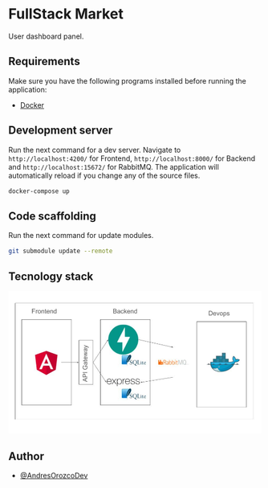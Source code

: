 # FullStack Market

User dashboard panel.

## Requirements

Make sure you have the following programs installed before running the application:

- [Docker](https://www.docker.com/)

## Development server

Run the next command for a dev server. Navigate to `http://localhost:4200/` for Frontend, `http://localhost:8000/` for Backend and `http://localhost:15672/` for RabbitMQ. The application will automatically reload if you change any of the source files.

```bash
docker-compose up
```

## Code scaffolding

Run the next command for update modules.

```bash
git submodule update --remote
```

## Tecnology stack

![Tecnology stack](./sources/Technology%20stack%20Market.jpg)

## Author

- [@AndresOrozcoDev](https://github.com/AndresOrozcoDev)